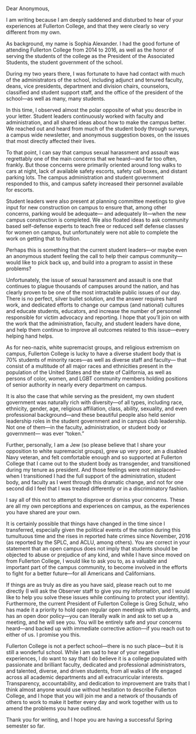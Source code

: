 Dear Anonymous,  

I am writing because I am deeply saddened and disturbed to hear of your experiences at Fullerton College, and that they were clearly
so very different from my own.  

As background, my name is Sophia Alexander. I had the good fortune of attending Fullerton College from 2014 to 2016, as well as the honor of serving
the students of the college as the President of the Associated Students, the student government of the school.  

During my two years there, I was fortunate to have had contact with much of the administrators of the school, including adjunct and tenured faculty,
deans, vice presidents, department and division chairs, counselors, classified and student support staff, and the office of the president of the
school—as well as many, many students.  

In this time, I observed almost the polar opposite of what you describe in your letter. Student leaders continuously worked with faculty and
administration, and all shared ideas about how to make the campus better. We reached out and heard from much of the student body through surveys, a
campus wide newsletter, and anonymous suggestion boxes, on the issues that most directly affected their lives.  

To that point, I can say that campus sexual harassment and assault was regrettably one of the main concerns that we heard—and far too often, frankly.
But those concerns were primarily oriented around long walks to cars at night, lack of available safety escorts, safety call boxes, and distant
parking lots. The campus administration and student government responded to this, and campus safety increased their personnel available for escorts.  

Student leaders were also present at planning committee meetings to give input for new construction on campus to ensure that, among other concerns,
parking would be adequate— and adequately lit—when the new campus construction is completed. We also floated ideas to ask community based self-defense
experts to teach free or reduced self defense classes for women on campus, but unfortunately were not able to complete the work on getting that to
fruition.  

Perhaps this is something that the current student leaders—or maybe even an anonymous student feeling the call to help their campus community—would
like to pick back up, and build into a program to assist in these problems?  

Unfortunately, the issue of sexual harassment and assault is one that continues to plague thousands of campuses around the nation, and has clearly
proven to be one of the most intractable public issues of our day. There is no perfect, silver bullet solution, and the answer requires hard work, and
dedicated efforts to change our campus (and national) cultures and educate students, educators, and increase the number of personnel responsible for
victim advocacy and reporting. I hope that you’ll join on with the work that the administration, faculty, and student leaders have done, and help them
continue to improve all outcomes related to this issue—every helping hand helps.  

As for neo-nazis, white supremacist groups, and religious extremism on campus, Fullerton College is lucky to have a diverse student body that is 70%
students of minority races—as well as diverse staff and faculty— that consist of a multitude of all major races and ethnicities present in the
population of the United States and the state of California, as well as persons of color, women, and LGBT community members holding positions of
senior authority in nearly every department on campus.  

It is also the case that while serving as the president, my own student government was naturally rich with diversity—of all types, including race,
ethnicity, gender, age, religious affiliation, class, ability, sexuality, and even professional background—and these beautiful people also held senior
leadership roles in the student government and in campus club leadership. Not one of them—in the faculty, administration, or student body or
government— was ever “token.”  
 
 Further, personally, I am a Jew (so please believe that I share your opposition to white supremacist groups), grew up very poor, am a disabled Navy
 veteran, and felt comfortable enough and so supported at Fullerton College that I came out to the student body as transgender, and transitioned
 during my tenure as president. And those feelings were not misplaced—when I transitioned I had the full support of the administration, student body,
 and faculty as I went through this dramatic change, and not for one second did I feel that I was treated differently or in a discriminatory fashion.  

 I say all of this not to attempt to disprove or dismiss your concerns. These are all my own perceptions and experiences on campus, as the experiences
 you have shared are your own.  

 It is certainly possible that things have changed in the time since I transferred, especially given the political events of the nation during this
 tumultuous time and the rises in reported hate crimes since November, 2016 (as reported by the SPLC, and ACLU, among others). You are correct in your
 statement that an open campus does not imply that students should be objected to abuse or prejudice of any kind, and while I have since moved on from
 Fullerton College, I would like to ask you to, as a valuable and important part of the campus community, to become involved in the efforts to fight
 for a better future—for all Americans and Californians.  

 If things are as truly as dire as you have said, please reach out to me directly (I will ask the Observer staff to give you my information, and I
 would like to help you solve these issues while continuing to protect your identity). Furthermore, the current President of Fullerton College is Greg
 Schulz, who has made it a priority to hold open regular open meetings with students, and has an open door policy—you can literally walk in and ask to
 set up a meeting, and he will see you. You will be entirely safe and your concerns heard—and backed up with immediate corrective action—if you reach
 out to either of us. I promise you this.  

 Fullerton College is not a perfect school—there is no such place—but it is still a wonderful school. While I am sad to hear of your negative
 experiences, I do want to say that I do believe it is a college populated with passionate and brilliant faculty, dedicated and professional
 administrators, and talented, diverse, and driven students, from all walks of life engaged across all academic departments and all extracurricular
 interests. Transparency, accountability, and dedication to improvement are traits that I think almost anyone would use without hesitation to describe
 Fullerton College, and I hope that you will join me and a network of thousands of others to work to make it better every day and work together with
 us to amend the problems you have outlined.  

 Thank you for writing, and I hope you are having a successful Spring semester so far.

